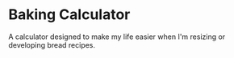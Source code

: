 # Baking Calculator

A calculator designed to make my life easier when I'm resizing or developing bread recipes.
